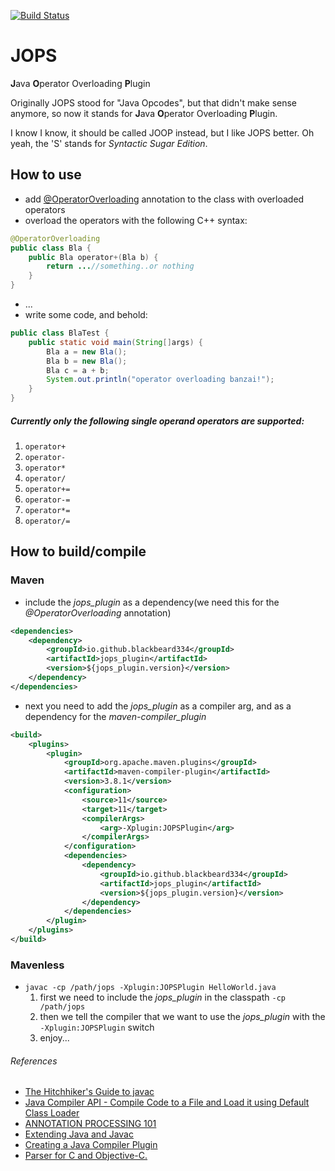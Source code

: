 [![Build Status](https://travis-ci.com/blackbeard334/jops.svg?token=bpmypf3quXHRf7DniJui&branch=master)](https://travis-ci.com/blackbeard334/jops)

# JOPS
**J**ava **O**perator Overloading **P**lugin

Originally JOPS stood for "Java Opcodes", but that didn't make sense anymore, so now it stands for **J**ava **O**perator Overloading **P**lugin.

I know I know, it should be called JOOP instead, but I like JOPS better. Oh yeah, the 'S' stands for _Syntactic Sugar Edition_. 


## How to use
- add [@OperatorOverloading](https://github.com/blackbeard334/jops/blob/master/jops_plugin/src/main/java/com/jops/annotation/OperatorOverloading.java) annotation to the class with overloaded operators
- overload the operators with the following C++ syntax:
```java
@OperatorOverloading
public class Bla {       
    public Bla operator+(Bla b) {
        return ...//something..or nothing
    }                 
}
```              
- ...
- write some code, and behold:
```java
public class BlaTest {       
    public static void main(String[]args) {
        Bla a = new Bla();
        Bla b = new Bla();
        Bla c = a + b;
        System.out.println("operator overloading banzai!");
    }                     
}
```
##### Currently only the following **single operand** operators are supported:
1) `operator+`
1) `operator-`
1) `operator*`
1) `operator/`
1) `operator+=`
1) `operator-=`
1) `operator*=`
1) `operator/=`

## How to build/compile
### Maven
- include the _jops_plugin_ as a dependency(we need this for the _@OperatorOverloading_ annotation)
```xml       
<dependencies>
    <dependency>
        <groupId>io.github.blackbeard334</groupId>
        <artifactId>jops_plugin</artifactId>
        <version>${jops_plugin.version}</version>
    </dependency> 
</dependencies>
```
- next you need to add the _jops_plugin_ as a compiler arg, and as a dependency for the _maven-compiler_plugin_
```xml
<build>
    <plugins>
        <plugin>
            <groupId>org.apache.maven.plugins</groupId>
            <artifactId>maven-compiler-plugin</artifactId>
            <version>3.8.1</version>
            <configuration>
                <source>11</source>
                <target>11</target>
                <compilerArgs>
                    <arg>-Xplugin:JOPSPlugin</arg>
                </compilerArgs>
            </configuration>
            <dependencies>
                <dependency>
                    <groupId>io.github.blackbeard334</groupId>
                    <artifactId>jops_plugin</artifactId>
                    <version>${jops_plugin.version}</version>
                </dependency>
            </dependencies>
        </plugin>
    </plugins>
</build>
```              
### Mavenless
* `javac -cp /path/jops -Xplugin:JOPSPlugin HelloWorld.java`
    1) first we need to include the _jops_plugin_ in the classpath `-cp /path/jops`
    1) then we tell the compiler that we want to use the _jops_plugin_ with the `-Xplugin:JOPSPlugin` switch
    3) enjoy...  

###### References
* [The Hitchhiker's Guide to javac](https://openjdk.java.net/groups/compiler/doc/hhgtjavac/index.html#source)
* [Java Compiler API - Compile Code to a File and Load it using Default Class Loader](https://www.logicbig.com/tutorials/core-java-tutorial/java-se-compiler-api/compiler-api-string-source.html)
* [ANNOTATION PROCESSING 101](http://hannesdorfmann.com/annotation-processing/annotationprocessing101)
* [Extending Java and Javac](https://blog.blackhc.net/2009/06/extending-java-and-javac/)
* [Creating a Java Compiler Plugin](https://www.baeldung.com/java-build-compiler-plugin)
* [Parser for C and Objective-C.](https://github.com/gcc-mirror/gcc/blob/master/gcc/c/c-parser.c)